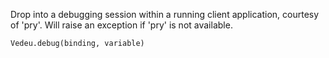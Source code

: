 Drop into a debugging session within a running client application,
courtesy of 'pry'. Will raise an exception if 'pry' is not available.

    Vedeu.debug(binding, variable)
